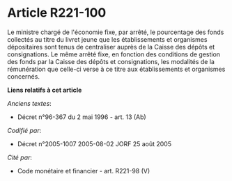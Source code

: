 # Article R221-100

Le ministre chargé de l'économie fixe, par arrêté, le pourcentage des fonds collectés au titre du livret jeune que les
établissements et organismes dépositaires sont tenus de centraliser auprès de la Caisse des dépôts et consignations. Le même
arrêté fixe, en fonction des conditions de gestion des fonds par la Caisse des dépôts et consignations, les modalités de la
rémunération que celle-ci verse à ce titre aux établissements et organismes concernés.

**Liens relatifs à cet article**

_Anciens textes_:

  - Décret n°96-367 du 2 mai 1996 - art. 13 (Ab)

_Codifié par_:

  - Décret n°2005-1007 2005-08-02 JORF 25 août 2005

_Cité par_:

  - Code monétaire et financier - art. R221-98 (V)
